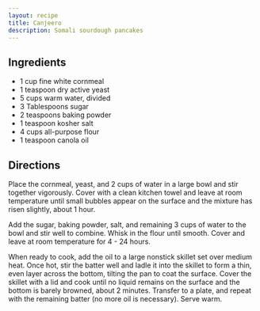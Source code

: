 ```yaml
---
layout: recipe
title: Canjeero
description: Somali sourdough pancakes
---
```


## Ingredients

* 1 cup fine white cornmeal
* 1 teaspoon dry active yeast
* 5 cups warm water, divided
* 3 Tablespoons sugar
* 2 teaspoons baking powder
* 1 teaspoon kosher salt
* 4 cups all-purpose flour
* 1 teaspoon canola oil

## Directions

Place the cornmeal, yeast, and 2 cups of water in a large bowl and stir together vigorously. Cover with a clean kitchen towel and leave at room temperature until small bubbles appear on the surface and the mixture has risen slightly, about 1 hour.

Add the sugar, baking powder, salt, and remaining 3 cups of water to the bowl and stir well to combine. Whisk in the flour until smooth. Cover and leave at room temperature for 4 - 24 hours.

When ready to cook, add the oil to a large nonstick skillet set over medium heat. Once hot, stir the batter well and ladle it into the skillet to form a thin, even layer across the bottom, tilting the pan to coat the surface. Cover the skillet with a lid and cook until no liquid remains on the surface and the bottom is barely browned, about 2 minutes. Transfer to a plate, and repeat with the remaining batter (no more oil is necessary). Serve warm.
